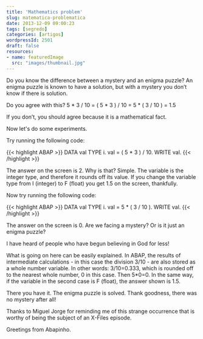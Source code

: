 ```yaml
---
title: 'Mathematics problem'
slug: matematica-problematica
date: 2013-12-09 09:00:23
tags: [segredo]
categories: [artigos]
wordpressId: 2501
draft: false
resources:
- name: featuredImage
  src: "images/thumbnail.jpg"
---
```

Do you know the difference between a mystery and an enigma puzzle? An enigma puzzle is known to have a solution, but with a mystery you don’t know if there is solution.

Do you agree with this?
5 * 3 / 10 = ( 5 * 3 ) / 10 = 5 * ( 3 / 10 ) = 1.5

If you don’t, you should agree because it is a mathematical fact.

Now let's do some experiments.

<!--more-->

Try running the following code:


{{< highlight ABAP >}}
DATA val TYPE i.
val = ( 5 * 3 ) / 10.
WRITE val.
{{< /highlight >}}

The answer on the screen is 2. Why is that?
Simple. The variable is the integer type, and therefore it rounds off its value. If you change the variable type from I (integer) to F (float) you get 1.5 on the screen, thankfully.

Now try running the following code:


{{< highlight ABAP >}}
DATA val TYPE i.
val = 5 * ( 3 / 10 ).
WRITE val.
{{< /highlight >}}

The answer on the screen is 0.
Are we facing a mystery? Or is it just an enigma puzzle?

I have heard of people who have begun believing in God for less!

What is going on here can be easily explained. In ABAP, the results of intermediate calculations - in this case the division 3/10 - are also stored as a whole number variable. In other words: 3/10=0.333, which is rounded off to the nearest whole number, 0 in this case. Then 5*0=0.
In the same way, if the variable in the second case is F (float), the answer shown is 1.5.

There you have it. The enigma puzzle is solved.
Thank goodness, there was no mystery after all!

Thanks to Miguel Jorge for reminding me of this strange occurrence that is worthy of being the subject of an X-Files episode.

Greetings from Abapinho.
